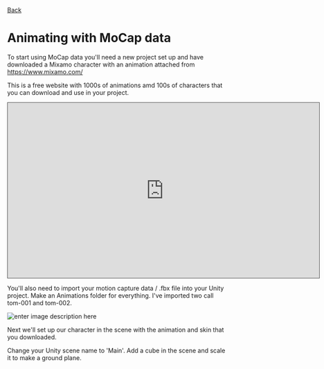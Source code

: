 [Back](https://uwetom.github.io/media-production-worksheets)

# Animating with MoCap data 

To start using MoCap data you'll need a new project set up and have downloaded a Mixamo character with an animation attached from https://www.mixamo.com/

This is a free website with 1000s of animations amd 100s of characters that you can download and use in your project.

<iframe src="https://uwe.cloud.panopto.eu/Panopto/Pages/Embed.aspx?id=4e0bdacd-1bdb-4381-ada0-b21400bfa205&autoplay=false&offerviewer=true&showtitle=true&showbrand=true&captions=false&interactivity=all" height="405" width="720" style="border: 1px solid #464646;" allowfullscreen allow="autoplay" aria-label="Panopto Embedded Video Player" aria-description="MP-MoCap-1  2024" ></iframe>

You'll also need to import your motion capture data / .fbx file into your Unity project. Make an Animations folder for everything. I've imported two call tom-001 and tom-002.

![enter image description here](https://uwetom.github.io/media-production-worksheets/wk12-animating-mocap-data/images/folders.jpg)

Next we'll set up our character in the scene with the animation and skin that you downloaded.

Change your Unity scene name to 'Main'. Add a cube in the scene and scale it to make a ground plane.
<!--stackedit_data:
eyJoaXN0b3J5IjpbLTcyOTk0ODIwNywtMTYwNzUxMzM2NywtMT
A4ODExNTI3MiwyNjQ1MTQwNjksLTIwMTY0MTkzNDYsNzMwOTk4
MTE2XX0=
-->
